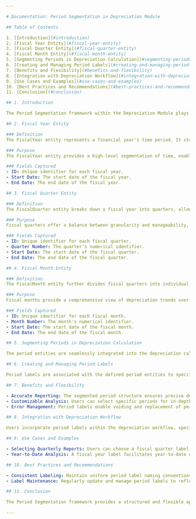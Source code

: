 ```yaml
---

# Documentation: Period Segmentation in Depreciation Module

## Table of Contents

1. [Introduction](#introduction)
2. [Fiscal Year Entity](#fiscal-year-entity)
3. [Fiscal Quarter Entity](#fiscal-quarter-entity)
4. [Fiscal Month Entity](#fiscal-month-entity)
5. [Segmenting Periods in Depreciation Calculation](#segmenting-periods-in-depreciation-calculation)
6. [Creating and Managing Period Labels](#creating-and-managing-period-labels)
7. [Benefits and Flexibility](#benefits-and-flexibility)
8. [Integration with Depreciation Workflow](#integration-with-depreciation-workflow)
9. [Use Cases and Examples](#use-cases-and-examples)
10. [Best Practices and Recommendations](#best-practices-and-recommendations)
11. [Conclusion](#conclusion)

## 1. Introduction

The Period Segmentation framework within the Depreciation Module plays a crucial role in accurately calculating and reporting depreciation over time. This documentation outlines the structure and purpose of the fiscal year, fiscal quarter, and fiscal month entities, detailing their integration into the depreciation workflow.

## 2. Fiscal Year Entity

### Definition
The FiscalYear entity represents a financial year's time period. It stores key information such as start and end dates.

### Purpose
The FiscalYear entity provides a high-level segmentation of time, enabling organized tracking of assets' depreciation over complete financial cycles.

### Fields Captured
- ID: Unique identifier for each fiscal year.
- Start Date: The start date of the fiscal year.
- End Date: The end date of the fiscal year.

## 3. Fiscal Quarter Entity

### Definition
The FiscalQuarter entity breaks down a fiscal year into quarters, allowing finer-grained analysis of depreciation over three-month periods.

### Purpose
Fiscal quarters offer a balance between granularity and manageability, enabling better performance assessment and reporting.

### Fields Captured
- ID: Unique identifier for each fiscal quarter.
- Quarter Number: The quarter's numerical identifier.
- Start Date: The start date of the fiscal quarter.
- End Date: The end date of the fiscal quarter.

## 4. Fiscal Month Entity

### Definition
The FiscalMonth entity further divides fiscal quarters into individual months, offering the most granular period segmentation.

### Purpose
Fiscal months provide a comprehensive view of depreciation trends over specific calendar months.

### Fields Captured
- ID: Unique identifier for each fiscal month.
- Month Number: The month's numerical identifier.
- Start Date: The start date of the fiscal month.
- End Date: The end date of the fiscal month.

## 5. Segmenting Periods in Depreciation Calculation

The period entities are seamlessly integrated into the depreciation calculation process. When users specify a period label, the corresponding period entity's information is utilized to accurately calculate depreciation for the selected period.

## 6. Creating and Managing Period Labels

Period labels are associated with the defined period entities to specify the period for depreciation calculations and reporting. Users create, update, and manage period labels to suit reporting and analysis needs.

## 7. Benefits and Flexibility

- Accurate Reporting: The segmented period structure ensures precise depreciation reporting.
- Customizable Analysis: Users can select specific periods for in-depth analysis and comparison.
- Error Management: Period labels enable voiding and replacement of periods in case of errors.

## 8. Integration with Depreciation Workflow

Users incorporate period labels within the depreciation workflow, specifying the desired period for depreciation calculations. The period label's information guides the system in generating accurate depreciation reports.

## 9. Use Cases and Examples

- Selecting Quarterly Reports: Users can choose a fiscal quarter label to generate detailed quarterly depreciation reports.
- Year-to-Date Analysis: A fiscal year label facilitates year-to-date depreciation analysis.

## 10. Best Practices and Recommendations

- Consistent Labeling: Maintain uniform period label naming conventions for clarity and consistency.
- Label Maintenance: Regularly update and manage period labels to reflect accurate reporting periods.

## 11. Conclusion

The Period Segmentation framework provides a structured and flexible approach to track and analyze depreciation over customizable periods. This documentation empowers users to effectively leverage the segmented period structure for accurate depreciation calculations and insightful reporting.

---
```

